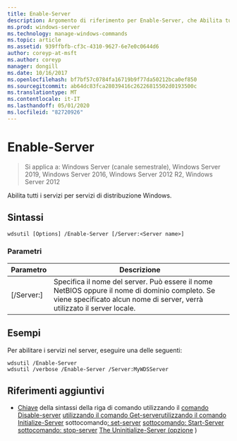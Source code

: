 ```yaml
---
title: Enable-Server
description: Argomento di riferimento per Enable-Server, che Abilita tutti i servizi per servizi di distribuzione Windows.
ms.prod: windows-server
ms.technology: manage-windows-commands
ms.topic: article
ms.assetid: 939ffbfb-cf3c-4310-9627-6e7e0c0644d6
author: coreyp-at-msft
ms.author: coreyp
manager: dongill
ms.date: 10/16/2017
ms.openlocfilehash: bf7bf57c0784fa16719b9f77da50212bca0ef850
ms.sourcegitcommit: ab64dc83fca28039416c26226815502d0193500c
ms.translationtype: MT
ms.contentlocale: it-IT
ms.lasthandoff: 05/01/2020
ms.locfileid: "82720926"
---
```

# <a name="enable-server"></a>Enable-Server

> Si applica a: Windows Server (canale semestrale), Windows Server 2019, Windows Server 2016, Windows Server 2012 R2, Windows Server 2012

Abilita tutti i servizi per servizi di distribuzione Windows.

## <a name="syntax"></a>Sintassi
```
wdsutil [Options] /Enable-Server [/Server:<Server name>]
```
### <a name="parameters"></a>Parametri
|Parametro|Descrizione|
|-------|--------|
|[/Server:<Server name>]|Specifica il nome del server. Può essere il nome NetBIOS oppure il nome di dominio completo. Se viene specificato alcun nome di server, verrà utilizzato il server locale.|
## <a name="examples"></a>Esempi
Per abilitare i servizi nel server, eseguire una delle seguenti:
```
wdsutil /Enable-Server
wdsutil /verbose /Enable-Server /Server:MyWDSServer
```
## <a name="additional-references"></a>Riferimenti aggiuntivi
- [Chiave](command-line-syntax-key.md)
della sintassi della riga di comando utilizzando il
[comando Disable-server](using-the-disable-server-command.md)
[utilizzando il comando Get-server](using-the-get-server-command.md)[utilizzando il comando Initialize-Server](using-the-initialize-server-command.md)
sottocomando[: set-server](subcommand-set-server.md)
[sottocomando: Start-Server](subcommand-start-server.md)
[sottocomando: stop-server](subcommand-stop-server.md)
[The Uninitialize-Server (opzione](the-uninitialize-server-option.md) )
